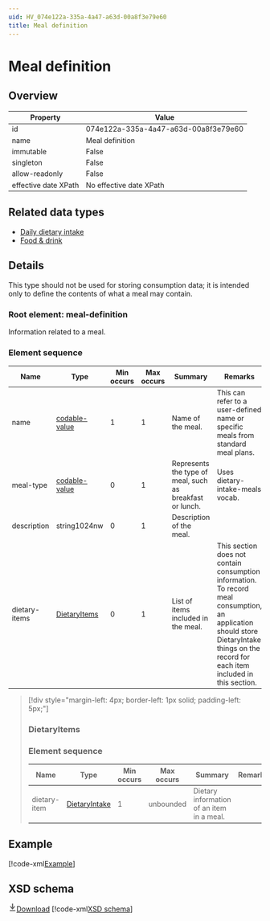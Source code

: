```yaml
---
uid: HV_074e122a-335a-4a47-a63d-00a8f3e79e60
title: Meal definition
---
```


# Meal definition

## Overview

Property|Value
---|---
id|074e122a-335a-4a47-a63d-00a8f3e79e60
name|Meal definition
immutable|False
singleton|False
allow-readonly|False
effective date XPath|No effective date XPath

## Related data types

- [Daily dietary intake](xref:HV_9c29c6b9-f40e-44ff-b24e-fba6f3074638)
- [Food & drink](xref:HV_089646a6-7e25-4495-ad15-3e28d4c1a71d)

## Details
This type should not be used for storing consumption data; it is intended only to define the contents of what a meal may contain.

<a name='meal-definition'></a>

### Root element: meal-definition

Information related to a meal.

### Element sequence

Name|Type|Min occurs|Max occurs|Summary|Remarks
---|---|---|---|---|---
name|[codable-value](xref:HV_3e730686-781f-4616-aa0d-817bba8eb141#codable-value)|1|1|Name of the meal.|This can refer to a user-defined name or specific meals from standard meal plans.
meal-type|[codable-value](xref:HV_3e730686-781f-4616-aa0d-817bba8eb141#codable-value)|0|1|Represents the type of meal, such as breakfast or lunch.|Uses dietary-intake-meals vocab.
description|string1024nw|0|1|Description of the meal.|
dietary-items|[DietaryItems](#DietaryItems)|0|1|List of items included in the meal.|This section does not contain consumption information. To record meal consumption, an application should store DietaryIntake things on the record for each item included in this section.

>[!div style="margin-left: 4px; border-left: 1px solid; padding-left: 5px;"]
>
> <a name='DietaryItems'></a>
>
> ### DietaryItems
>
> ### Element sequence
>
> Name|Type|Min occurs|Max occurs|Summary|Remarks
> ---|---|---|---|---|---
> dietary-item|[DietaryIntake](xref:HV_089646a6-7e25-4495-ad15-3e28d4c1a71d#DietaryIntake)|1|unbounded|Dietary information of an item in a meal.|
>
>

## Example
[!code-xml[Example](sample-xml/074e122a-335a-4a47-a63d-00a8f3e79e60.xml)]

## XSD schema
[![Download](/healthvault/images/download.png)Download](xsd/meal-definition.xsd)
[!code-xml[XSD schema](xsd/meal-definition.xsd)]
